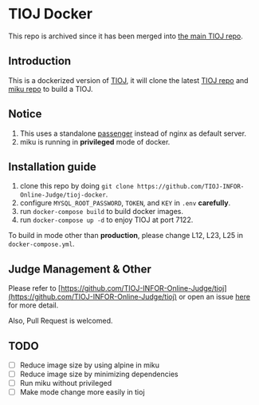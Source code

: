 # TIOJ Docker #

This repo is archived since it has been merged into [the main TIOJ repo](https://github.com/TIOJ-INFOR-Online-Judge/tioj).

## Introduction ##

This is a dockerized version of [TIOJ](https://tioj.infor.org/), it will clone the latest [TIOJ repo](https://github.com/TIOJ-INFOR-Online-Judge/tioj) and [miku repo](https://github.com/TIOJ-INFOR-Online-Judge/miku) to build a TIOJ.

## Notice ##

1. This uses a standalone [passenger](https://github.com/phusion/passenger) instead of nginx as default server.
2. miku is running in **privileged** mode of docker.

## Installation guide ##

1. clone this repo by doing `git clone https://github.com/TIOJ-INFOR-Online-Judge/tioj-docker`.
2. configure `MYSQL_ROOT_PASSWORD`, `TOKEN`, and `KEY` in `.env` **carefully**.
3. run `docker-compose build` to build docker images.
4. run `docker-compose up -d` to enjoy TIOJ at port 7122.

To build in mode other than **production**, please change L12, L23, L25 in `docker-compose.yml`. 

## Judge Management & Other ##

Please refer to [https://github.com/TIOJ-INFOR-Online-Judge/tioj](https://github.com/TIOJ-INFOR-Online-Judge/tioj) or open an issue [here](https://github.com/TIOJ-INFOR-Online-Judge/tioj-docker/issues) for more detail.

Also, Pull Request is welcomed.

## TODO ##

- [ ] Reduce image size by using alpine in miku
- [ ] Reduce image size by minimizing dependencies
- [ ] Run miku without privileged
- [ ] Make mode change more easily in tioj
